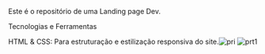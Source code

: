 Este é o repositório de uma Landing page Dev.

Tecnologias e Ferramentas

HTML & CSS: Para estruturação e estilização responsiva do site.![pri](https://github.com/user-attachments/assets/109ff34c-d2fd-46b1-b371-224c8138bd67)
![prt1](https://github.com/user-attachments/assets/6b920cd2-864a-4fbd-822e-2262bd8fce5d)
